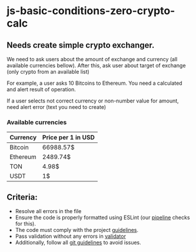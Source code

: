 # js-basic-conditions-zero-crypto-calc

## Needs create simple crypto exchanger.

We need to ask users about the amount of exchange and currency (all available currencies bellow).
After this, ask user about target of exchange (only crypto from an available list)

For example, a user asks 10 Bitcoins to Ethereum. You need a calculated and alert result of operation.

If a user selects not correct currency or non-number value for amount, need alert error (text you need to create)



### Available currencies

| Currency | Price per 1 in USD |
|----------|--------------------|
| Bitcoin  | 66988.57$          |
| Ethereum | 2489.74$           |
| TON      | 4.98$              |
| USDT     | 1$                 |

## Criteria:

- Resolve all errors in the file
- Ensure the code is properly formatted using ESLint (our [pipeline](https://github.com/rammfall-code/guidelines/blob/main/DICTIONARY.md#pipeline-a-pipeline-is-a-sequence-of-automated-steps-that-run-code-checks-it-is-triggered-in-github-after-code-is-pushed-the-pipeline-can-have-three-statuses-pending-checks-are-in-progress-failed-checks-did-not-pass-due-to-issues-like-incorrect-code-errors-or-failed-tests-and-passed-all-checks-were-successful) checks for this).
- The code must comply with the project [guidelines](https://github.com/rammfall-code/guidelines/blob/main/JS.md).
- Pass validation without any errors in [validator](https://validator.w3.org/nu/)
- Additionally, follow all [git guidelines](https://github.com/rammfall-code/guidelines/blob/main/GIT.md) to avoid issues.
